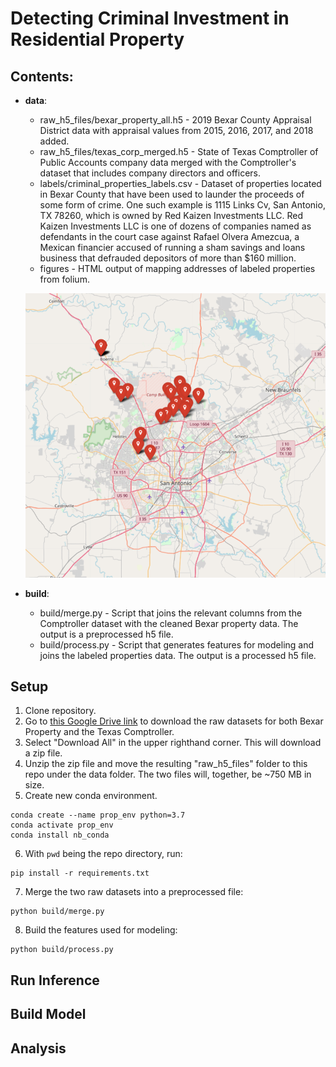 # Detecting Criminal Investment in Residential Property


## Contents:

- **data**:
  - raw_h5_files/bexar_property_all.h5 - 2019 Bexar County Appraisal District data with appraisal values from 2015, 2016, 2017, and 2018 added.
  - raw_h5_files/texas_corp_merged.h5 - State of Texas Comptroller of Public Accounts company data merged with the Comptroller's dataset that includes company directors and officers.
  - labels/criminal_properties_labels.csv - Dataset of properties located in Bexar County that have been used to launder the proceeds of some form of crime. One such example is 1115 Links Cv, San Antonio, TX 78260, which is owned by Red Kaizen Investments LLC. Red Kaizen Investments LLC is one of dozens of companies named as defendants in the court case against Rafael Olvera Amezcua, a Mexican financier accused of running a sham savings and loans business that defrauded depositors of more than $160 million.
  - figures - HTML output of mapping addresses of labeled properties from folium.
  <p align="center">
    <img src="./data/figures/crim_prop_map.png" width="500" title="Map of criminal properties">
  </p>


- **build**:
  - build/merge.py - Script that joins the relevant columns from the Comptroller dataset with the cleaned Bexar property data. The output is a preprocessed h5 file.
  - build/process.py - Script that generates features for modeling and joins the labeled properties data. The output is a processed h5 file.

## Setup

1. Clone repository.
2. Go to <a href="https://drive.google.com/drive/folders/16hbhfiExi2Nf6zO56Dzl_28kw2cKKsB0?usp=sharing" target="_blank">this Google Drive link</a> to download the raw datasets for both Bexar Property and the Texas Comptroller.
3. Select "Download All" in the upper righthand corner. This will download a zip file.
4. Unzip the zip file and move the resulting "raw_h5_files" folder to this repo under the data folder. The two files will, together, be ~750 MB in size.
5. Create new conda environment.
```
conda create --name prop_env python=3.7
conda activate prop_env
conda install nb_conda
```
6. With `pwd` being the repo directory, run:
```
pip install -r requirements.txt
```
7. Merge the two raw datasets into a preprocessed file:
```
python build/merge.py
```
8. Build the features used for modeling:
```
python build/process.py
```

## Run Inference

## Build Model

## Analysis
